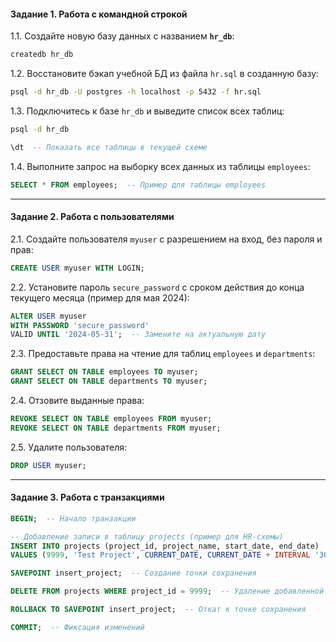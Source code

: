 #### **Задание 1. Работа с командной строкой**  

1.1. Создайте новую базу данных с названием **`hr_db`**:  
```bash
createdb hr_db
```

1.2. Восстановите бэкап учебной БД из файла `hr.sql` в созданную базу:  
```bash
psql -d hr_db -U postgres -h localhost -p 5432 -f hr.sql
```

1.3. Подключитесь к базе `hr_db` и выведите список всех таблиц:  
```bash
psql -d hr_db
```
```sql
\dt  -- Показать все таблицы в текущей схеме
```

1.4. Выполните запрос на выборку всех данных из таблицы `employees`:  
```sql
SELECT * FROM employees;  -- Пример для таблицы employees
```

---

#### **Задание 2. Работа с пользователями**  

2.1. Создайте пользователя `myuser` с разрешением на вход, без пароля и прав:  
```sql
CREATE USER myuser WITH LOGIN;
```

2.2. Установите пароль `secure_password` с сроком действия до конца текущего месяца (пример для мая 2024):  
```sql
ALTER USER myuser 
WITH PASSWORD 'secure_password' 
VALID UNTIL '2024-05-31';  -- Замените на актуальную дату
```

2.3. Предоставьте права на чтение для таблиц `employees` и `departments`:  
```sql
GRANT SELECT ON TABLE employees TO myuser;
GRANT SELECT ON TABLE departments TO myuser;
```

2.4. Отзовите выданные права:  
```sql
REVOKE SELECT ON TABLE employees FROM myuser;
REVOKE SELECT ON TABLE departments FROM myuser;
```

2.5. Удалите пользователя:  
```sql
DROP USER myuser;
```

---

#### **Задание 3. Работа с транзакциями**  

```sql
BEGIN;  -- Начало транзакции

-- Добавление записи в таблицу projects (пример для HR-схемы)
INSERT INTO projects (project_id, project_name, start_date, end_date)
VALUES (9999, 'Test Project', CURRENT_DATE, CURRENT_DATE + INTERVAL '30 days');

SAVEPOINT insert_project;  -- Создание точки сохранения

DELETE FROM projects WHERE project_id = 9999;  -- Удаление добавленной записи

ROLLBACK TO SAVEPOINT insert_project;  -- Откат к точке сохранения

COMMIT;  -- Фиксация изменений
```

